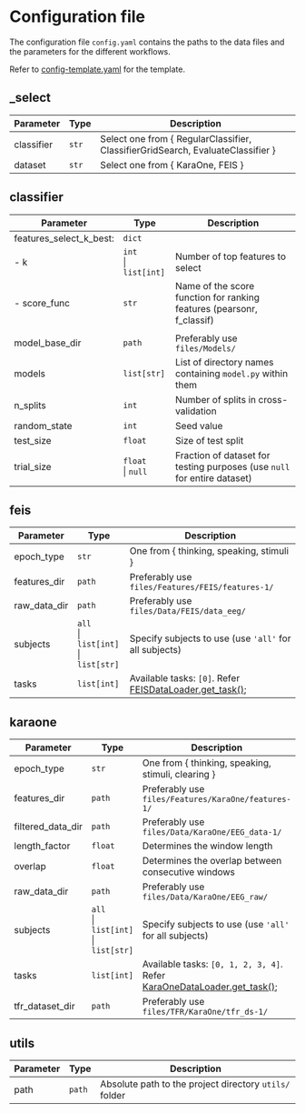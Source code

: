 # Configuration file

The configuration file `config.yaml` contains the paths to the data files and the parameters for the different workflows.

Refer to [config-template.yaml](https://github.com/AshrithSagar/EEG-Imagined-speech-recognition/blob/main/config-template.yaml) for the template.

## _select

| Parameter  | Type  | Description                                                                     |
| ---------- | ----- | ------------------------------------------------------------------------------- |
| classifier | `str` | Select one from { RegularClassifier, ClassifierGridSearch, EvaluateClassifier } |
| dataset    | `str` | Select one from { KaraOne, FEIS }                                               |

## classifier

| Parameter               | Type                      | Description                                                              |
| ----------------------- | ------------------------- | ------------------------------------------------------------------------ |
| features_select_k_best: | `dict`                    |                                                                          |
| - k                     | `int` <br> \| `list[int]` | Number of top features to select                                         |
| - score_func            | `str`                     | Name of the score function for ranking features (pearsonr, f_classif)    |
|                         |                           |                                                                          |
| model_base_dir          | `path`                    | Preferably use `files/Models/`                                           |
| models                  | `list[str]`               | List of directory names containing `model.py` within them                |
| n_splits                | `int`                     | Number of splits in cross-validation                                     |
| random_state            | `int`                     | Seed value                                                               |
| test_size               | `float`                   | Size of test split                                                       |
| trial_size              | `float` <br> \| `null`    | Fraction of dataset for testing purposes (use `null` for entire dataset) |

## feis

| Parameter    | Type                                          | Description                                                                                                                                              |
| ------------ | --------------------------------------------- | -------------------------------------------------------------------------------------------------------------------------------------------------------- |
| epoch_type   | `str`                                         | One from { thinking, speaking, stimuli }                                                                                                                 |
| features_dir | `path`                                        | Preferably use `files/Features/FEIS/features-1/`                                                                                                         |
| raw_data_dir | `path`                                        | Preferably use `files/Data/FEIS/data_eeg/`                                                                                                               |
| subjects     | `all` <br> \| `list[int]` <br> \| `list[str]` | Specify subjects to use (use `'all'` for all subjects)                                                                                                   |
| tasks        | `list[int]`                                   | Available tasks: `[0]`. Refer [FEISDataLoader.get_task()](https://github.com/AshrithSagar/EEG-Imagined-speech-recognition/blob/main/utils/feis.py#L356); |

## karaone

| Parameter         | Type                                          | Description                                                                                                                                                                |
| ----------------- | --------------------------------------------- | -------------------------------------------------------------------------------------------------------------------------------------------------------------------------- |
| epoch_type        | `str`                                         | One from { thinking, speaking, stimuli, clearing }                                                                                                                         |
| features_dir      | `path`                                        | Preferably use `files/Features/KaraOne/features-1/`                                                                                                                        |
| filtered_data_dir | `path`                                        | Preferably use `files/Data/KaraOne/EEG_data-1/`                                                                                                                            |
| length_factor     | `float`                                       | Determines the window length                                                                                                                                               |
| overlap           | `float`                                       | Determines the overlap between consecutive windows                                                                                                                         |
| raw_data_dir      | `path`                                        | Preferably use `files/Data/KaraOne/EEG_raw/`                                                                                                                               |
| subjects          | `all` <br> \| `list[int]` <br> \| `list[str]` | Specify subjects to use (use `'all'` for all subjects)                                                                                                                     |
| tasks             | `list[int]`                                   | Available tasks: `[0, 1, 2, 3, 4]`. Refer [KaraOneDataLoader.get_task()](https://github.com/AshrithSagar/EEG-Imagined-speech-recognition/blob/main/utils/karaone.py#L885); |
| tfr_dataset_dir   | `path`                                        | Preferably use `files/TFR/KaraOne/tfr_ds-1/`                                                                                                                               |

## utils

| Parameter | Type   | Description                                            |
| --------- | ------ | ------------------------------------------------------ |
| path      | `path` | Absolute path to the project directory `utils/` folder |
